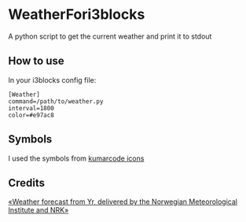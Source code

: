 # WeatherFori3blocks
A python script to get the current weather and print it to stdout

## How to use

In your i3blocks config file:
```
[Weather]
command=/path/to/weather.py
interval=1800
color=#e97ac8
```
## Symbols
I used the symbols from
[kumarcode icons](http://kumarcode.com/resources/icons.ttf)

## Credits
[«Weather forecast from Yr, delivered by the Norwegian Meteorological Institute and NRK»](https://www.yr.no/place/Sweden/Stockholm/Stockholm/)
